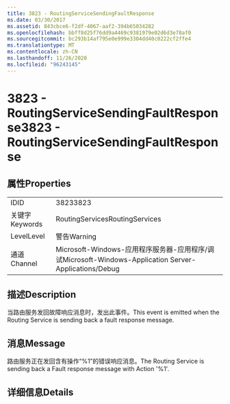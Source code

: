 ```yaml
---
title: 3823 - RoutingServiceSendingFaultResponse
ms.date: 03/30/2017
ms.assetid: 843cbce6-f2df-4067-aaf2-394b65034282
ms.openlocfilehash: bbff8d25f76dd9a4469c9381979e02d6d3e78af0
ms.sourcegitcommit: bc293b14af795e0e999e3304dd40c0222cf2ffe4
ms.translationtype: MT
ms.contentlocale: zh-CN
ms.lasthandoff: 11/26/2020
ms.locfileid: "96243145"
---
```

# <a name="3823---routingservicesendingfaultresponse"></a><span data-ttu-id="34436-102">3823 - RoutingServiceSendingFaultResponse</span><span class="sxs-lookup"><span data-stu-id="34436-102">3823 - RoutingServiceSendingFaultResponse</span></span>

## <a name="properties"></a><span data-ttu-id="34436-103">属性</span><span class="sxs-lookup"><span data-stu-id="34436-103">Properties</span></span>  
  
|||  
|-|-|  
|<span data-ttu-id="34436-104">ID</span><span class="sxs-lookup"><span data-stu-id="34436-104">ID</span></span>|<span data-ttu-id="34436-105">3823</span><span class="sxs-lookup"><span data-stu-id="34436-105">3823</span></span>|  
|<span data-ttu-id="34436-106">关键字</span><span class="sxs-lookup"><span data-stu-id="34436-106">Keywords</span></span>|<span data-ttu-id="34436-107">RoutingServices</span><span class="sxs-lookup"><span data-stu-id="34436-107">RoutingServices</span></span>|  
|<span data-ttu-id="34436-108">Level</span><span class="sxs-lookup"><span data-stu-id="34436-108">Level</span></span>|<span data-ttu-id="34436-109">警告</span><span class="sxs-lookup"><span data-stu-id="34436-109">Warning</span></span>|  
|<span data-ttu-id="34436-110">通道</span><span class="sxs-lookup"><span data-stu-id="34436-110">Channel</span></span>|<span data-ttu-id="34436-111">Microsoft-Windows-应用程序服务器-应用程序/调试</span><span class="sxs-lookup"><span data-stu-id="34436-111">Microsoft-Windows-Application Server-Applications/Debug</span></span>|  
  
## <a name="description"></a><span data-ttu-id="34436-112">描述</span><span class="sxs-lookup"><span data-stu-id="34436-112">Description</span></span>  

 <span data-ttu-id="34436-113">当路由服务发回故障响应消息时，发出此事件。</span><span class="sxs-lookup"><span data-stu-id="34436-113">This event is emitted when the Routing Service is sending back a fault response message.</span></span>  
  
## <a name="message"></a><span data-ttu-id="34436-114">消息</span><span class="sxs-lookup"><span data-stu-id="34436-114">Message</span></span>  

 <span data-ttu-id="34436-115">路由服务正在发回含有操作“%1”的错误响应消息。</span><span class="sxs-lookup"><span data-stu-id="34436-115">The Routing Service is sending back a Fault response message with Action '%1'.</span></span>  
  
## <a name="details"></a><span data-ttu-id="34436-116">详细信息</span><span class="sxs-lookup"><span data-stu-id="34436-116">Details</span></span>
